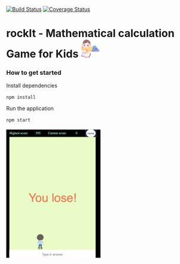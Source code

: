 [![Build Status](https://travis-ci.org/Nziranziza/rocket.svg?branch=master)](https://travis-ci.org/Nziranziza/rocket)  [![Coverage Status](https://coveralls.io/repos/github/Nziranziza/rocket/badge.svg?branch=168424328-add-unit-test)](https://coveralls.io/github/Nziranziza/rocket?branch=168424328-add-unit-test)
# rockIt - Mathematical calculation Game for Kids <img src="./images/reading-kid.png" width="50">

### How to get started

Install dependencies
```
npm install
```

Run the application
```
npm start
```
<img src="./images/description.gif" width="50%">